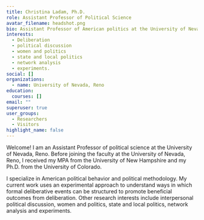```yaml
---
title: Christina Ladam, Ph.D.
role: Assistant Professor of Political Science
avatar_filename: headshot.png
bio: Assistant Professor of American politics at the University of Nevada, Reno.
interests:
  - Deliberation
  - political discussion
  - women and politics
  - state and local politics
  - network analysis
  - experiments.
social: []
organizations:
  - name: University of Nevada, Reno
education:
  courses: []
email: ""
superuser: true
user_groups:
  - Researchers
  - Visitors
highlight_name: false
---
```

Welcome! I am an Assistant Professor of political science at the University of Nevada, Reno. Before joining the faculty at the University of Nevada, Reno, I received my MPA from the University of New Hampshire and my Ph.D. from the University of Colorado.

I specialize in American political behavior and political methodology. My current work uses an experimental approach to understand ways in which formal deliberative events can be structured to promote beneficial outcomes from deliberation. Other research interests include interpersonal political discussion, women and politics, state and local politics, network analysis and experiments.